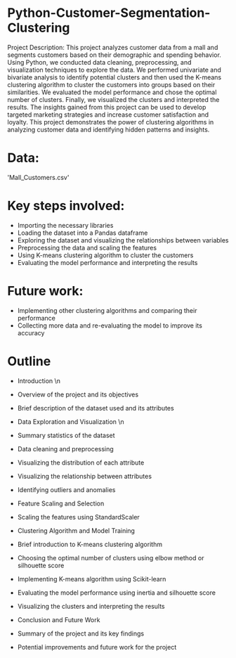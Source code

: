 # Python-Customer-Segmentation-Clustering

Project Description:
This project analyzes customer data from a mall and segments customers based on their demographic and spending behavior. Using Python, we conducted data cleaning, preprocessing, and visualization techniques to explore the data. We performed univariate and bivariate analysis to identify potential clusters and then used the K-means clustering algorithm to cluster the customers into groups based on their similarities. We evaluated the model performance and chose the optimal number of clusters. Finally, we visualized the clusters and interpreted the results. The insights gained from this project can be used to develop targeted marketing strategies and increase customer satisfaction and loyalty. This project demonstrates the power of clustering algorithms in analyzing customer data and identifying hidden patterns and insights.

# Data: 
'Mall_Customers.csv'

# Key steps involved:
- Importing the necessary libraries
- Loading the dataset into a Pandas dataframe
- Exploring the dataset and visualizing the relationships between variables
- Preprocessing the data and scaling the features
- Using K-means clustering algorithm to cluster the customers
- Evaluating the model performance and interpreting the results

# Future work:
- Implementing other clustering algorithms and comparing their performance
- Collecting more data and re-evaluating the model to improve its accuracy

# Outline 
- Introduction
\n
- Overview of the project and its objectives
- Brief description of the dataset used and its attributes
- Data Exploration and Visualization
\n
- Summary statistics of the dataset
- Data cleaning and preprocessing
- Visualizing the distribution of each attribute
- Visualizing the relationship between attributes
- Identifying outliers and anomalies
- Feature Scaling and Selection

- Scaling the features using StandardScaler
- Clustering Algorithm and Model Training

- Brief introduction to K-means clustering algorithm
- Choosing the optimal number of clusters using elbow method or silhouette score
- Implementing K-means algorithm using Scikit-learn
- Evaluating the model performance using inertia and silhouette score
- Visualizing the clusters and interpreting the results
- Conclusion and Future Work

- Summary of the project and its key findings
- Potential improvements and future work for the project
